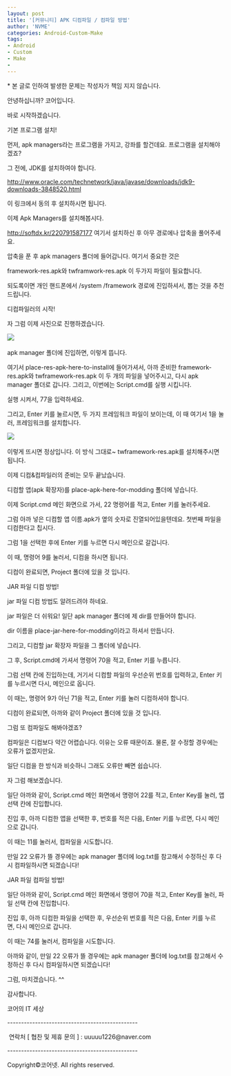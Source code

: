 ```yaml
---
layout: post
title: '[커뮤니티] APK 디컴파일 / 컴파일 방법'
author: 'NVME'
categories: Android-Custom-Make
tags:
- Android
- Custom
- Make
-
---
```



<script> location.href='https://cafe.naver.com/develoid/805831' ; </script>

<p></p>
<p>* 본 글로 인하여 발생한 문제는 작성자가 책임 지지 않습니다.</p>
<p></p>
<p>안녕하십니까? 코어입니다.</p>
<p>바로 시작하겠습니다.</p>
<p>기본 프로그램 설치!</p>
<p></p>
<p>먼저, apk managers라는 프로그램을 가지고, 강좌를 할건데요. 프로그램을 설치해야겠죠?</p>
<p>그 전에, JDK를 설치하여야 합니다.</p>
<p><a href="http://www.oracle.com/technetwork/java/javase/downloads/jdk9-downloads-3848520.html">http://www.oracle.com/technetwork/java/javase/downloads/jdk9-downloads-3848520.html</a>&nbsp;</p>
<p>이 링크에서 동의 후 설치하시면 됩니다.</p>
<p>이제 Apk Managers를 설치해봅시다.</p>
<p><a href="http://softdx.kr/220791587177">http://softdx.kr/220791587177</a>&nbsp;여기서 설치하신 후 아무 경로에나 압축을 풀어주세요.</p>
<p>압축을 푼 후 apk managers 폴더에 들어갑니다. 여기서 중요한 것은&nbsp;</p>
<p>framework-res.apk와 twframwork-res.apk 이 두가지 파일이 필요합니다.&nbsp;</p>
<p>되도록이면 개인 핸드폰에서&nbsp;/system /framework 경로에 진입하셔서, 뽑는 것을 추천드립니다.</p>
<p></p>
<p>디컴파일러의 시작!</p>
<p></p>
<p>자 그럼 이제 사진으로 진행하겠습니다.</p>
<p><img src="https://cafeptthumb-phinf.pstatic.net/MjAxNzEyMzFfMjI2/MDAxNTE0NzEwNzM2NTUx.9ekvNH4VcJIegrHh4s7D3yBIjW849VE-tCOg9loDD5Ig.LgjJ1Z3qgRIwCwOC7eOcCzA4SgYnPW516hiJBCoSaqwg.PNG.uuuuu1226/1.PNG?type=w740">&nbsp;</p>
<p>apk manager 폴더에 진입하면, 이렇게 뜹니다.</p>
<p>여기서 place-res-apk-here-to-install에 들어가셔서, 아까 준비한&nbsp;framework-res.apk와 twframework-res.apk&nbsp;이 두 개의 파일을 넣어주시고, 다시 apk manager 폴더로 갑니다. 그리고, 이번에는 Script.cmd를 실행 시킵니다.</p>
<p>실행 시켜서, 77을 입력하세요.</p>
<p>그리고, Enter 키를 눌르시면, 두 가지 프레임워크 파일이 보이는데, 이 때 여기서 1을 눌러,&nbsp;프레임워크를 설치합니다.</p>
<p><img src="https://cafeptthumb-phinf.pstatic.net/MjAxNzEyMzFfMjk5/MDAxNTE0NzExMDYzNjY5.MU5a2pUTlsuAH8WU5hBgvZHaN8dFpzGst3CJFxPRLdkg.Vi8pZKcdtnsLbu6-eifalIFiebVC0L8aYyEydB-SnC4g.PNG.uuuuu1226/3.PNG?type=w740">&nbsp;</p>
<p>이렇게 뜨시면 정상입니다. 이 방식 그대로~ twframework-res.apk를 설치해주시면 됩니다.</p>
<p>이제 디컴&amp;컴파일러의 준비는 모두 끝났습니다.</p>
<p>디컴할 앱(apk 확장자)를 place-apk-here-for-modding 폴더에 넣습니다.</p>
<p>이제&nbsp;Script.cmd 메인 화면으로 가서,&nbsp;22 명령어를 적고, Enter 키를 눌러주세요.&nbsp;</p>
<p>그럼 아까 넣은 디컴할 앱 이름.apk가 옆의 숫자로 진열되어있을텐데요. 첫번째 파일을 디컴한다고 칩시다.</p>
<p>그럼&nbsp;1을 선택한 후에 Enter 키를 누르면 다시 메인으로&nbsp;갈겁니다.</p>
<p>이 때,&nbsp;명령어 9를 눌러서, 디컴을 하시면 됩니다.</p>
<p>디컴이 완료되면,&nbsp;Project 폴더에 있을 것 입니다.</p>
<p></p>
<p>JAR 파일 디컴 방법!</p>
<p></p>
<p>jar 파일 디컴 방법도 알려드려야 하네요.&nbsp;</p>
<p>jar 파일은 더 쉬워요! 일단&nbsp;apk manager 폴더에 제 dir를 만들어야 합니다.</p>
<p>dir 이름을&nbsp;place-jar-here-for-modding이라고 하셔서 만듭니다.</p>
<p>그리고, 디컴할 jar 확장자 파일을 그 폴더에 넣습니다.</p>
<p>그 후,&nbsp;Script.cmd에 가셔서 명령어 70을 적고,&nbsp;Enter 키를 누릅니다.</p>
<p>그럼&nbsp;선택 칸에 진입하는데, 거기서&nbsp;디컴할 파일의 우선순위 번호를 입력하고,&nbsp;Enter 키를 누르시면 다시, 메인으로 옵니다.</p>
<p>이 때는, 명령어&nbsp;9가 아닌 71을 적고,&nbsp;Enter 키를 눌러 디컴하셔야 합니다.&nbsp;</p>
<p>디컴이 완료되면,&nbsp;아까와 같이&nbsp;Project 폴더에 있을 것 입니다.</p>
<p></p>
<p>그럼 또 컴파일도 해봐야겠죠?</p>
<p>컴파일은 디컴보다 약간 어렵습니다.&nbsp;이유는 오류 때문이죠.&nbsp;물론, 잘 수정할 경우에는 오류가 없겠지만요.</p>
<p>일단 디컴을 한 방식과 비슷하니 그래도 오류만 빼면 쉽습니다.</p>
<p>자 그럼 해보겠습니다.</p>
<p>일단 아까와 같이, Script.cmd 메인 화면에서&nbsp;명령어 22를&nbsp;적고,&nbsp;Enter Key를 눌러,&nbsp;앱 선택 칸에 진입합니다.</p>
<p>진입 후, 아까 디컴한 앱을 선택한 후, 번호를 적은 다음, Enter 키를 누르면, 다시 메인으로 갑니다.</p>
<p>이 때는&nbsp;11를 눌러서,&nbsp;컴파일을 시도합니다.</p>
<p>만일 22 오류가 뜰 경우에는 apk manager 폴더에 log.txt를 참고해서 수정하신 후 다시 컴파일하시면 되겠습니다!</p>
<p></p>
<p>JAR 파일 컴파일 방법!</p>
<p>일단 아까와 같이, Script.cmd 메인 화면에서&nbsp;명령어 70을&nbsp;적고,&nbsp;Enter Key를 눌러,&nbsp;파일&nbsp;선택 칸에 진입합니다.</p>
<p>진입 후,&nbsp;아까 디컴한 파일을 선택한 후,&nbsp;우선순위 번호를 적은 다음, Enter 키를 누르면,&nbsp;다시 메인으로 갑니다.</p>
<p>이 때는&nbsp;74를 눌러서,&nbsp;컴파일을 시도합니다.</p>
<p>아까와 같이, 만일 22 오류가 뜰 경우에는 apk manager 폴더에&nbsp;log.txt를 참고해서 수정하신 후 다시 컴파일하시면 되겠습니다!</p>
<p>그럼,&nbsp;마치겠습니다. ^^</p>
<p>감사합니다.</p>
<p><p >코어의 IT 세상</p>
<p >-----------------------------------------------</p>
<p >&nbsp;연락처 [ 협찬 및 제휴 문의 ]&nbsp;: uuuuu1226@naver.com</p>
<p >-----------------------------------------------</p>
<p >Copyright©코어넷. All rights reserved.</p>
<p>&nbsp;</p>
</p>
